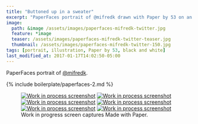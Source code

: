 ```yaml
---
title: "Buttoned up in a sweater"
excerpt: "PaperFaces portrait of @mifredk drawn with Paper by 53 on an iPad."
image: 
  path: &image /assets/images/paperfaces-mifredk-twitter.jpg 
  feature: *image
  teaser: /assets/images/paperfaces-mifredk-twitter-teaser.jpg
  thumbnail: /assets/images/paperfaces-mifredk-twitter-150.jpg
tags: [portrait, illustration, Paper by 53, black and white]
last_modified_at: 2017-01-17T14:02:50-05:00
---
```


PaperFaces portrait of [@mifredk](https://twitter.com/mifredk).

{% include boilerplate/paperfaces-2.md %}

<figure class="third">
	<a href="/assets/images/paperfaces-mifredk-process-1-lg.jpg"><img src="/assets/images/paperfaces-mifredk-process-1-600.jpg" alt="Work in process screenshot"></a>
	<a href="/assets/images/paperfaces-mifredk-process-2-lg.jpg"><img src="/assets/images/paperfaces-mifredk-process-2-600.jpg" alt="Work in process screenshot"></a>
	<a href="/assets/images/paperfaces-mifredk-process-3-lg.jpg"><img src="/assets/images/paperfaces-mifredk-process-3-600.jpg" alt="Work in process screenshot"></a>
	<a href="/assets/images/paperfaces-mifredk-process-4-lg.jpg"><img src="/assets/images/paperfaces-mifredk-process-4-600.jpg" alt="Work in process screenshot"></a>
	<a href="/assets/images/paperfaces-mifredk-process-5-lg.jpg"><img src="/assets/images/paperfaces-mifredk-process-5-600.jpg" alt="Work in process screenshot"></a>
	<a href="/assets/images/paperfaces-mifredk-process-6-lg.jpg"><img src="/assets/images/paperfaces-mifredk-process-6-600.jpg" alt="Work in process screenshot"></a>
	<figcaption>Work in progress screen captures Made with Paper.</figcaption>
</figure>
